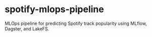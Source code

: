 # spotify-mlops-pipeline
MLOps pipeline for predicting Spotify track popularity using MLflow, Dagster, and LakeFS.
